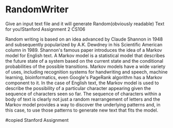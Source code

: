 RandomWriter
============

Give an input text file and it will generate Random(obviously readable) Text for you!Stanford Assignment 2 CS106

Random writing is based on an idea advanced by Claude Shannon in 1948 and subsequently popularized by A.K. Dewdney in his Scientific American column in 1989. Shannon's famous paper
introduces the idea of a Markov model for English text. A Markov model is a statistical model that describes the future state of a system based on the current state and the conditional probabilities of
the possible transitions. Markov models have a wide variety of uses, including recognition systems for handwriting and speech, machine learning, bioinformatics, even Google's PageRank algorithm
has a Markov component to it. In the case of English text, the Markov model is used to describe the possibility of a particular character appearing given the sequence of characters seen so far. The
sequence of characters within a body of text is clearly not just a random rearrangement of letters and the Markov model provides a way to discover the underlying patterns and, in this case, to use 
those patterns to generate new text that fits the model.

#copied Stanford Assignment

